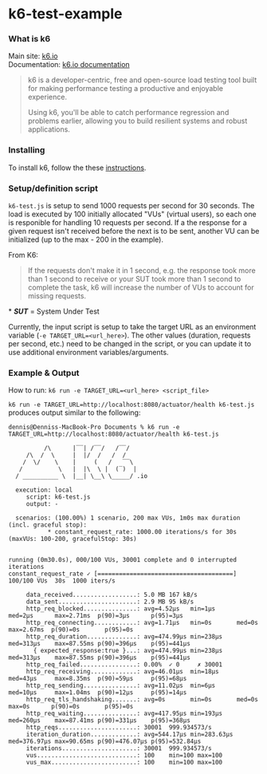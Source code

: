 # k6-test-example

### What is k6

Main site: [k6.io](https://k6.io/ "k6.io") \
Documentation: [k6.io documentation](https://k6.io/docs/ "k6 documentation")

> k6 is a developer-centric, free and open-source load testing tool built for making performance testing a productive and enjoyable experience.
> 
> Using k6, you'll be able to catch performance regression and problems earlier, allowing you to build resilient systems and robust applications.


### Installing
To install k6, follow the these [instructions](https://k6.io/docs/getting-started/installation/ "instructions").

### Setup/definition script

`k6-test.js` is setup to send 1000 requests per second for 30 seconds.  The load is executed by 100 initially allocated "VUs" (virtual users), so each one is responible for handling 10 requests per second.  If a the response for a given request isn't received before the next is to be sent, another VU can be initialized (up to the max - 200 in the example).

From K6:
> If the requests don't make it in 1 second, e.g. the response took more than 1 second to receive or your SUT took more than 1 second to complete the task, k6 will increase the number of VUs to account for missing requests.

\* **_SUT_** = System Under Test

Currently, the input script is setup to take the target URL as an environment variable (`-e TARGET_URL=<url_here>`).  The other values (duration, requests per second, etc.) need to be changed in the script, or you can update it to use additional environment variables/arguments.


### Example & Output
How to run: `k6 run -e TARGET_URL=<url_here> <script_file>`

`k6 run -e TARGET_URL=http://localhost:8080/actuator/health k6-test.js` produces output similar to the following:

```
dennis@Denniss-MacBook-Pro Documents % k6 run -e TARGET_URL=http://localhost:8080/actuator/health k6-test.js

          /\      |‾‾| /‾‾/   /‾‾/   
     /\  /  \     |  |/  /   /  /    
    /  \/    \    |     (   /   ‾‾\  
   /          \   |  |\  \ |  (‾)  | 
  / __________ \  |__| \__\ \_____/ .io

  execution: local
     script: k6-test.js
     output: -

  scenarios: (100.00%) 1 scenario, 200 max VUs, 1m0s max duration (incl. graceful stop):
           * constant_request_rate: 1000.00 iterations/s for 30s (maxVUs: 100-200, gracefulStop: 30s)


running (0m30.0s), 000/100 VUs, 30001 complete and 0 interrupted iterations
constant_request_rate ✓ [======================================] 100/100 VUs  30s  1000 iters/s

     data_received..................: 5.0 MB 167 kB/s
     data_sent......................: 2.9 MB 95 kB/s
     http_req_blocked...............: avg=4.52µs   min=1µs      med=2µs      max=2.71ms  p(90)=3µs      p(95)=3µs     
     http_req_connecting............: avg=1.71µs   min=0s       med=0s       max=2.67ms  p(90)=0s       p(95)=0s      
     http_req_duration..............: avg=474.99µs min=238µs    med=313µs    max=87.55ms p(90)=396µs    p(95)=441µs   
       { expected_response:true }...: avg=474.99µs min=238µs    med=313µs    max=87.55ms p(90)=396µs    p(95)=441µs   
     http_req_failed................: 0.00%  ✓ 0     ✗ 30001
     http_req_receiving.............: avg=46.01µs  min=18µs     med=43µs     max=8.35ms  p(90)=59µs     p(95)=68µs    
     http_req_sending...............: avg=11.02µs  min=6µs      med=10µs     max=1.04ms  p(90)=12µs     p(95)=14µs    
     http_req_tls_handshaking.......: avg=0s       min=0s       med=0s       max=0s      p(90)=0s       p(95)=0s      
     http_req_waiting...............: avg=417.95µs min=193µs    med=260µs    max=87.41ms p(90)=331µs    p(95)=368µs   
     http_reqs......................: 30001  999.934573/s
     iteration_duration.............: avg=544.17µs min=283.63µs med=376.97µs max=90.65ms p(90)=476.07µs p(95)=532.84µs
     iterations.....................: 30001  999.934573/s
     vus............................: 100    min=100 max=100
     vus_max........................: 100    min=100 max=100

```

